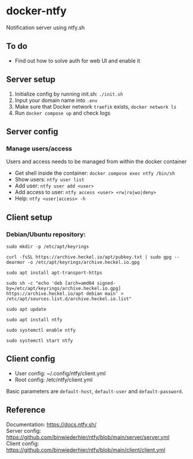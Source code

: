 # docker-ntfy
Notification server using ntfy.sh

## To do
* Find out how to solve auth for web UI and enable it

## Server setup
1. Initialize config by running init.sh: `./init.sh`
1. Input your domain name into `.env`
1. Make sure that Docker network `traefik` exists, `docker network ls`
1. Run `docker compose up` and check logs

## Server config
### Manage users/access
Users and access needs to be managed from within the docker container  

* Get shell inside the container: `docker compose exec ntfy /bin/sh`
* Show users: `ntfy user list`
* Add user: `ntfy user add <user>`
* Add access to user: `ntfy access <user> <rw|ro|wo|deny>`
* Help: `ntfy <user|access> -h`

## Client setup
### Debian/Ubuntu repository:
```
sudo mkdir -p /etc/apt/keyrings  

curl -fsSL https://archive.heckel.io/apt/pubkey.txt | sudo gpg --dearmor -o /etc/apt/keyrings/archive.heckel.io.gpg

sudo apt install apt-transport-https

sudo sh -c "echo 'deb [arch=amd64 signed-by=/etc/apt/keyrings/archive.heckel.io.gpg] https://archive.heckel.io/apt debian main' > /etc/apt/sources.list.d/archive.heckel.io.list"

sudo apt update

sudo apt install ntfy

sudo systemctl enable ntfy

sudo systemctl start ntfy
```
## Client config
* User config: ~/.config/ntfy/client.yml
* Root config: /etc/ntfy/client.yml  

Basic parameters are `default-host`, `default-user` and `default-password`.

## Reference
Documentation: https://docs.ntfy.sh/  
Server config: https://github.com/binwiederhier/ntfy/blob/main/server/server.yml  
Client config: https://github.com/binwiederhier/ntfy/blob/main/client/client.yml